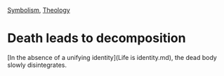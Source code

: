 [Symbolism](Symbolism.md), [Theology](Theology.md)

# Death leads to decomposition

[In the absence of a unifying identity](Life is identity.md), the dead body slowly disintegrates.
